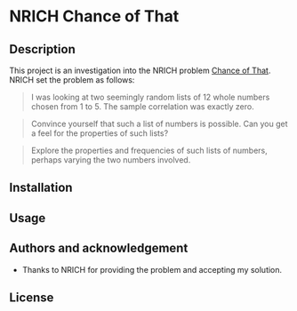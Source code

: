# NRICH Chance of That

## Description

This project is an investigation into the NRICH problem [Chance of That](https://nrich.maths.org/7287). NRICH set the problem as follows:

> I was looking at two seemingly random lists of 12 whole numbers chosen from 1 to 5. The sample correlation was exactly zero.

> Convince yourself that such a list of numbers is possible. Can you get a feel for the properties of such lists?

> Explore the properties and frequencies of such lists of numbers, perhaps varying the two numbers involved.

## Installation

## Usage

## Authors and acknowledgement

- Thanks to NRICH for providing the problem and accepting my solution.

## License
